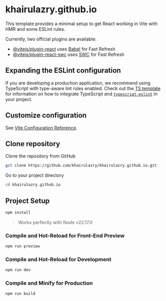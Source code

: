 # khairulazry.github.io

This template provides a minimal setup to get React working in Vite with HMR and some ESLint rules.

Currently, two official plugins are available:

- [@vitejs/plugin-react](https://github.com/vitejs/vite-plugin-react/blob/main/packages/plugin-react) uses [Babel](https://babeljs.io/) for Fast Refresh
- [@vitejs/plugin-react-swc](https://github.com/vitejs/vite-plugin-react/blob/main/packages/plugin-react-swc) uses [SWC](https://swc.rs/) for Fast Refresh

## Expanding the ESLint configuration

If you are developing a production application, we recommend using TypeScript with type-aware lint rules enabled. Check out the [TS template](https://github.com/vitejs/vite/tree/main/packages/create-vite/template-react-ts) for information on how to integrate TypeScript and [`typescript-eslint`](https://typescript-eslint.io) in your project.


## Customize configuration

See [Vite Configuration Reference](https://vitejs.dev/config/).

## Clone repository

Clone the repository from GitHub

```sh
git clone https://github.com/khairulazry/khairulazry.github.io.git
```

Go to your project directory

```sh
cd khairulazry.github.io
```

## Project Setup

```sh
npm install
```
> Works perfectly with Node v22.17.0

### Compile and Hot-Reload for Front-End Preview

```sh
npm run preview
```

### Compile and Hot-Reload for Development

```sh
npm run dev
```

### Compile and Minify for Production

```sh
npm run build
```
